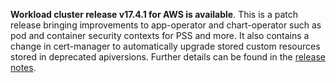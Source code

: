 **Workload cluster release v17.4.1 for AWS is available**. This is a patch release bringing improvements to app-operator and chart-operator such as pod and container security contexts for PSS and more. It also contains a change in cert-manager to automatically upgrade stored custom resources stored in deprecated apiversions. Further details can be found in the [release notes](https://docs.giantswarm.io/changes/workload-cluster-releases-aws/releases/aws-v17.4.1/).

